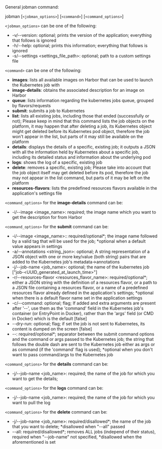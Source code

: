 General jobman command:

jobman [`<jobman_options>`] [`<command>`] [`<command_options>`]

`<jobman_options>` can be one of the following:
  -  -v/--version:  optional; prints the version of the application; everything that follows is ignored
  -  -h/--help:  optional; prints this information; everything that follows is ignored
  -  -s/--settings <settings_file_path>:  optional; path to a custom settings file

`<command>` can be one of the following:
  -  **images**:  lists all available images on Harbor that can be used to launch the Kubernetes job with
  -  **image-details**:  obtains the associated description for an image on Harbor
  -  **queue**: lists information regarding the kubernetes jobs queue, grouped by flavors/requests
  -  **submit**:  submits a job to Kubernetes
  -  **list**:  lists all existing jobs, including those that ended (successfully or not); Please keep in mind that this command lists the job objects on the platform, it may happen that after deleting a job, its Kubernetes object might get deleted before its Kubernetes pod object, therefore the job won't appear in the list, but parts of it may still be available on the platform
  -  **details**:  displays the details of a specific, existing job; it outputs a JSON with all the information held by Kubernetes about a specific job, including its detailed status and  information about the underlying pod
  -  **logs**:  shows the log of a specific, existing job
  -  **delete**:  removes a specific, existing job; Please take into account that the job object itself may get deleted before its pod, therefore the job may not appear in the list command, but parts of it may be left on the platform
  -  **resources-flavors**: lists the predefined resources flavors available in the application's settings file

`<command_options>` for the **image-details** command can be:
  -  -i/--image <image_name>:  required; the image name which you want to get the description for from Harbor

`<command_options>` for the **submit** command can be:
  -  -i/--image <image_name>:<tag>:  required/optional*; the image name followed by a valid tag that will be used for the job; *optional when a default value appears in settings
  -  -a/--annotations <string_json>: optional; A string representation of a JSON object with one or more key/value (both string) pairs that are added to the Kubernetes job's metadata->annotations
  -  -j/--job-name <job_name>:  optional; the name of the kubernetes job ["job-<UUID_generated_at_launch_time>"]
  -  -r/--resources-flavor <resources_flavor_name>: required/optional*; either a JSON string with the definition of a resources flavor, or a path to a JSON file containing a resources flavor, or a name of a predefined resources flavor already defined in the application's settings; *optional when there is a default flavor name set in the application settings
  -  -c/--command: optional; flag; If added and extra arguments are present after '--', use them as the 'command' field in the Kubernetes job's container (or EntryPoint in Docker), rather than the 'args' field (or CMD in Docker) which is the default [false]
  -  --dry-run: optional; flag; if set the job is not sent to Kubernetes, its content is dumped on the screen [false]
  -  --: required/optional*; separator between the submit command options and the command or args passed to the Kubernetes job; the string that follows the double dash are sent to the Kubernetes job either as args or as command (if the 'command' flag is used); *optional when you don't want to pass command/args to the Kubernetes job

`<command_options>` for the **details** command can be:
  -  -j/--job-name <job_name>:  required; the name of the job for which you want to get the details; 
    
`<command_options>` for the **logs** command can be:
  -  -j/--job-name <job_name>:  required; the name of the job for which you want to pull the log

`<command_options>` for the **delete** command can be:
  -  -j/--job-name <job_name>:  required/disallowed*; the name of the job that you want to delete; *disallowed when "--all" passed
  -  --all: required/disallowed*; removes ALL jobs (independ of their status), required when "--job-name" not specified, *disallowed when the aforementioned is set
